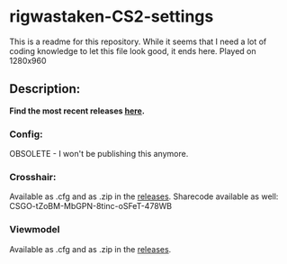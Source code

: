 # rigwastaken-CS2-settings

This is a readme for this repository.
While it seems that I need a lot of coding knowledge to let this file look good, it ends here.
Played on 1280x960


## Description:
**Find the most recent releases [here](https://github.com/FliessendWasser/rigwastaken-CS2-settings/releases/latest).**

### Config:
OBSOLETE - I won't be publishing this anymore.

### Crosshair:
Available as .cfg and as .zip in the [releases](https://github.com/FliessendWasser/rigwastaken-CS2-settings/releases/latest).
Sharecode available as well: CSGO-tZoBM-MbGPN-8tinc-oSFeT-478WB

### Viewmodel
Available as .cfg and as .zip in the [releases](https://github.com/FliessendWasser/rigwastaken-CS2-settings/releases/latest).
